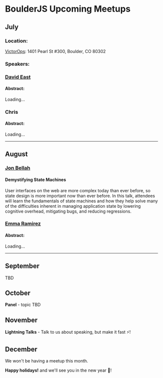 # BoulderJS Upcoming Meetups

## July

### Location:

[VictorOps](https://victorops.com/): 1401 Pearl St #300, Boulder, CO 80302

### Speakers:

### [David East](https://twitter.com/_davideast)

#### Abstract:

Loading...

### Chris

#### Abstract:

Loading...

---

## August

### [Jon Bellah](https://twitter.com/jonbellah)

#### Demystifying State Machines

User interfaces on the web are more complex today than ever before, so state design is more important now than ever before. In this talk, attendees will learn the fundamentals of state machines and how they help solve many of the difficulties inherent in managing application state by lowering cognitive overhead, mitigating bugs, and reducing regressions.

### [Emma Ramirez](https://twitter.com/EmmaGRamirez)

#### Abstract:

Loading...

---

## September

TBD

## October

**Panel** - topic TBD

## November

**Lightning Talks** - Talk to us about speaking, but make it fast ⚡️!

## December

We won't be having a meetup this month.

**Happy holidays!** and we'll see you in the new year 🎉!
